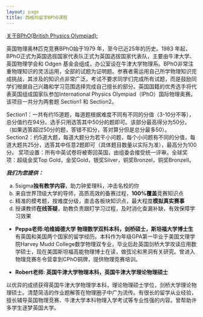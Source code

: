 ```yaml
---
layout: page
title: 西格玛留学BPhO课程
---
```


<a href="https://www.bpho.org.uk"/>关于BPhO(British Physics Olympiad):</a>


英国物理奥林匹克竞赛BPhO始于1979 年，至今已近25年的历史。1983 年起，BPhO正式为英国选拔国家代表队正式为英国选拔国家代表队，主要由牛津大学、英国物理学会和 Odgen 基金会组成，办公室设在牛津大学物理系。BPhO非常注重物理知识的灵活运用，全部的试题为证明题。参赛者需运用自己所学物理知识完成挑战，其涉及的知识点非常广泛，考试不要求同学们完成所有试题，而是鼓励同学们根据自己兴趣和学习范围选择完成自己擅长的部分。英国国籍的优秀选手将代表英国组成国家队参加International Physics Olympiad（IPhO）国际物理奥赛。
该项目一共分为两套题 Section1 和 Section2。

Section1：一共有约15道题，每道题根据难度不同有不同的分值（3-10分不等），总分值约在94分。选手只用选答其中50分的题即可。该部分最高得分为50分。（如果选答超过50分的题，答错不扣分，答对算分但是总分最多50）。Section2：约5道大题，每道大题分为若干小问题，每个小问题有不同的分值，每道大题共25分，选答其中任意2题即可（具体题目数量以实际为准），最高分为100分。
奖项设置：所有中英试卷将被寄回英国，由组委会接受统一评审。全球奖项：超级金奖Top Gold，金奖Gold，银奖Silver，铜奖BronzeΙ，铜奖BronzeⅡ。

***我们为您提供：***

<ol type="a">
  <li>5sigma<b>独有教学内容</b>，助力钟爱理科，冲击名校的你</li>
  <li>来自世界顶级大学的导师，高质高效的备赛过程，<b>100%覆盖</b>竞赛知识点</li>
  <li>精准的模考题，按难度分级，直击各板块知识点，最大程度<b>模拟真实赛事</b></li>
  <li>授课教师<b>在线答疑</b>，助教负责跟盯学习过程，及时消化查漏补缺，有效保障学习效果</li>
</ol>

- **Peppa老师:哈维姆德大学 物理数学双料本科，剑桥硕士，斯坦福大学博士生**
有英国和美国两个国家的留学经历。本科作为年级GPA第一毕业于美国文理学院Harvey Mudd College数学物理双专业，毕业后赴英国剑桥大学攻读应用数学硕士，现在美国斯坦福高能物理博士在读，做弦论和黑洞有关研究。曾进入物理竞赛冬令营拿到CPhO铜牌，提供物理竞赛培训。

- **Robert老师: 英国牛津大学物理本科，英国牛津大学理论物理硕士**

以优异的成绩获得英国牛津大学物理学本科，理论物理硕士学位，剑桥大学理论物理硕士。清楚简洁的作业题解答在物理圈子中广为流传。有很长的留学从业经验，擅长辅导英国物理竞赛、牛津大学本科物理入学考试等专业性强的内容。曾帮助许多学生逐梦英国大学。

